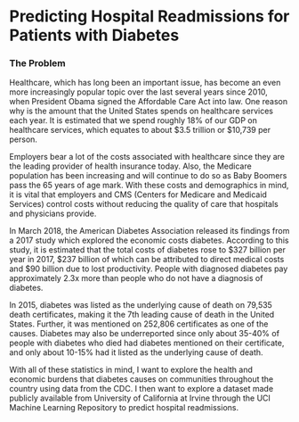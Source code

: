 # Predicting Hospital Readmissions for Patients with Diabetes
### The Problem
Healthcare, which has long been an important issue, has become an even more increasingly popular topic over the last several years since 2010, when President Obama signed the Affordable Care Act into law. One reason why is the amount that the United States spends on healthcare services each year. It is estimated that we spend roughly 18% of our GDP on healthcare services, which equates to about $3.5 trillion or $10,739 per person.

Employers bear a lot of the costs associated with healthcare since they are the leading provider of health insurance today. Also, the Medicare population has been increasing and will continue to do so as Baby Boomers pass the 65 years of age mark. With these costs and demographics in mind, it is vital that employers and CMS (Centers for Medicare and Medicaid Services) control costs without reducing the quality of care that hospitals and physicians provide.

In March 2018, the American Diabetes Association released its findings from a 2017 study which explored the economic costs diabetes. According to this study, it is estimated that the total costs of diabetes rose to $327 billion per year in 2017, $237 billion of which can be attributed to direct medical costs and $90 billion due to lost productivity. People with diagnosed diabetes pay approximately 2.3x more than people who do not have a diagnosis of diabetes. 

In 2015, diabetes was listed as the underlying cause of death on 79,535 death certificates, making it the 7th leading cause of death in the United States. Further, it was mentioned on 252,806 certificates as one of the causes. Diabetes may also be underreported since only about 35-40% of people with diabetes who died had diabetes mentioned on their certificate, and only about 10-15% had it listed as the underlying cause of death.

With all of these statistics in mind, I want to explore the health and economic burdens that diabetes causes on communities throughout the country using data from the CDC. I then want to explore a dataset made publicly available from University of California at Irvine through the UCI Machine Learning Repository to predict hospital readmissions.
